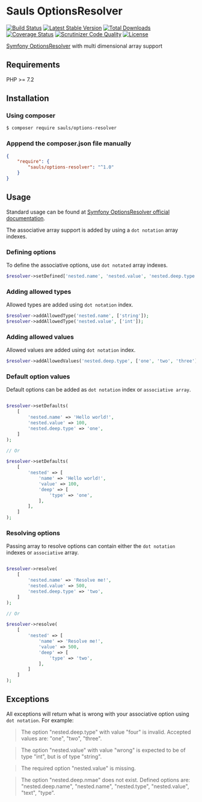 # Sauls OptionsResolver

[![Build Status](https://travis-ci.org/sauls/options-resolver.svg?branch=master)](https://travis-ci.org/sauls/options-resolver)
[![Latest Stable Version](https://poser.pugx.org/sauls/options-resolver/v/stable)](https://packagist.org/packages/sauls/options-resolver)
[![Total Downloads](https://poser.pugx.org/sauls/options-resolver/downloads)](https://packagist.org/packages/sauls/options-resolver)
[![Coverage Status](https://coveralls.io/repos/github/sauls/options-resolver/badge.svg?branch=master)](https://coveralls.io/github/sauls/options-resolver?branch=master)
[![Scrutinizer Code Quality](https://scrutinizer-ci.com/g/sauls/options-resolver/badges/quality-score.png?b=master)](https://scrutinizer-ci.com/g/sauls/options-resolver/?branch=master)
[![License](https://poser.pugx.org/sauls/options-resolver/license)](https://packagist.org/packages/sauls/options-resolver)

[Symfony OptionsResolver](https://symfony.com/doc/current/components/options_resolver.html) with multi dimensional array support

## Requirements

PHP >= 7.2

## Installation

### Using composer
```bash
$ composer require sauls/options-resolver
```
### Apppend the composer.json file manually
```json
{
    "require": {
        "sauls/options-resolver": "^1.0"
    }
}
```

## Usage

Standard usage can be found at [Symfony OptionsResolver official documentation](https://symfony.com/doc/current/components/options_resolver.html). 

The associative array support is added by using a `dot notation` array indexes.

### Defining options

To define the associative options, use `dot notated` array indexes.

```php
$resolver->setDefined['nested.name', 'nested.value', 'nested.deep.type'];
```

### Adding allowed types

Allowed types are added using `dot notation` index.

```php
$resolver->addAllowedType('nested.name', ['string']);
$resolver->addAllowedType('nested.value', ['int']);
```

### Adding allowed values

Allowed values are added using `dot notation` index.

```php
$resolver->addAllowedValues('nested.deep.type', ['one', 'two', 'three']);
```

### Default option values

Default options can be added as `dot notation` index or `associative array`.

```php

$resolver->setDefaults(
    [
        'nested.name' => 'Hello world!',
        'nested.value' => 100,
        'nested.deep.type' => 'one',
    ]
);

// Or

$resolver->setDefaults(
    [
        'nested' => [
            'name' => 'Hello world!',
            'value' => 100,
            'deep' => [
                'type' => 'one',
            ],
        ],
    ]
);
```

### Resolving options

Passing array to resolve options can contain either the `dot notation` indexes or `associative` array.

```php

$resolver->resolve(
    [
        'nested.name' => 'Resolve me!',
        'nested.value' => 500,
        'nested.deep.type' => 'two',
    ]
);

// Or

$resolver->resolve(
    [
        'nested' => [
            'name' => 'Resolve me!',
            'value' => 500,
            'deep' => [
                'type' => 'two',
            ],
        ]
    ]
);
```

## Exceptions

All exceptions will return what is wrong with your associative option using `dot notation`. For example:

> The option "nested.deep.type" with value "four" is invalid. Accepted values are: "one", "two", "three".

> The option "nested.value" with value "wrong" is expected to be of type "int", but is of type "string".

> The required option "nested.value" is missing.

> The option "nested.deep.nmae" does not exist. Defined options are: "nested.deep.name", "nested.name", "nested.type", "nested.value", "text", "type".
